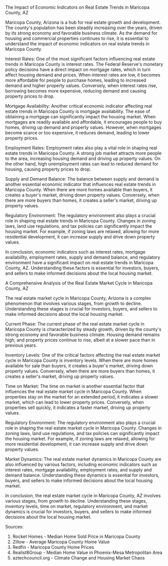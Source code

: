 The Impact of Economic Indicators on Real Estate Trends in Maricopa County, AZ


Maricopa County, Arizona is a hub for real estate growth and development. The county's population has been steadily increasing over the years, driven by its strong economy and favorable business climate. As the demand for housing and commercial properties continues to rise, it is essential to understand the impact of economic indicators on real estate trends in Maricopa County.

Interest Rates: One of the most significant factors influencing real estate trends in Maricopa County is interest rates. The Federal Reserve's monetary policy decisions have a direct impact on mortgage rates, which in turn affect housing demand and prices. When interest rates are low, it becomes more affordable for people to purchase homes, leading to increased demand and higher property values. Conversely, when interest rates rise, borrowing becomes more expensive, reducing demand and causing property prices to drop.

Mortgage Availability: Another critical economic indicator affecting real estate trends in Maricopa County is mortgage availability. The ease of obtaining a mortgage can significantly impact the housing market. When mortgages are readily available and affordable, it encourages people to buy homes, driving up demand and property values. However, when mortgages become scarce or too expensive, it reduces demand, leading to lower property prices.

Employment Rates: Employment rates also play a vital role in shaping real estate trends in Maricopa County. A strong job market attracts more people to the area, increasing housing demand and driving up property values. On the other hand, high unemployment rates can lead to reduced demand for housing, causing property prices to drop.

Supply and Demand Balance: The balance between supply and demand is another essential economic indicator that influences real estate trends in Maricopa County. When there are more homes available than buyers, it creates a buyer's market, driving down property values. Conversely, when there are more buyers than homes, it creates a seller's market, driving up property values.

Regulatory Environment: The regulatory environment also plays a crucial role in shaping real estate trends in Maricopa County. Changes in zoning laws, land use regulations, and tax policies can significantly impact the housing market. For example, if zoning laws are relaxed, allowing for more residential development, it can increase supply and drive down property values.

In conclusion, economic indicators such as interest rates, mortgage availability, employment rates, supply and demand balance, and regulatory environment have a significant impact on real estate trends in Maricopa County, AZ. Understanding these factors is essential for investors, buyers, and sellers to make informed decisions about the local housing market.


A Comprehensive Analysis of the Real Estate Market Cycle in Maricopa County, AZ


The real estate market cycle in Maricopa County, Arizona is a complex phenomenon that involves various stages, from growth to decline. Understanding these stages is crucial for investors, buyers, and sellers to make informed decisions about the local housing market.

Current Phase: The current phase of the real estate market cycle in Maricopa County is characterized by steady growth, driven by the county's strong economy and favorable business climate. Housing demand remains high, and property prices continue to rise, albeit at a slower pace than in previous years.

Inventory Levels: One of the critical factors affecting the real estate market cycle in Maricopa County is inventory levels. When there are more homes available for sale than buyers, it creates a buyer's market, driving down property values. Conversely, when there are more buyers than homes, it creates a seller's market, driving up property values.

Time on Market: The time on market is another essential factor that influences the real estate market cycle in Maricopa County. When properties stay on the market for an extended period, it indicates a slower market, which can lead to lower property prices. Conversely, when properties sell quickly, it indicates a faster market, driving up property values.

Regulatory Environment: The regulatory environment also plays a crucial role in shaping the real estate market cycle in Maricopa County. Changes in zoning laws, land use regulations, and tax policies can significantly impact the housing market. For example, if zoning laws are relaxed, allowing for more residential development, it can increase supply and drive down property values.

Market Dynamics: The real estate market dynamics in Maricopa County are also influenced by various factors, including economic indicators such as interest rates, mortgage availability, employment rates, and supply and demand balance. Understanding these dynamics is essential for investors, buyers, and sellers to make informed decisions about the local housing market.

In conclusion, the real estate market cycle in Maricopa County, AZ involves various stages, from growth to decline. Understanding these stages, inventory levels, time on market, regulatory environment, and market dynamics is crucial for investors, buyers, and sellers to make informed decisions about the local housing market.


Sources:


1. Rocket Homes - Median Home Sold Price in Maricopa County
2. Zillow - Average Maricopa County Home Value
3. Redfin - Maricopa County Home Prices
4. Realist8Group - Median Home Value in Phoenix-Mesa Metropolitan Area
5. aztechcouncil.org - Climate Change and Housing Market Chaos